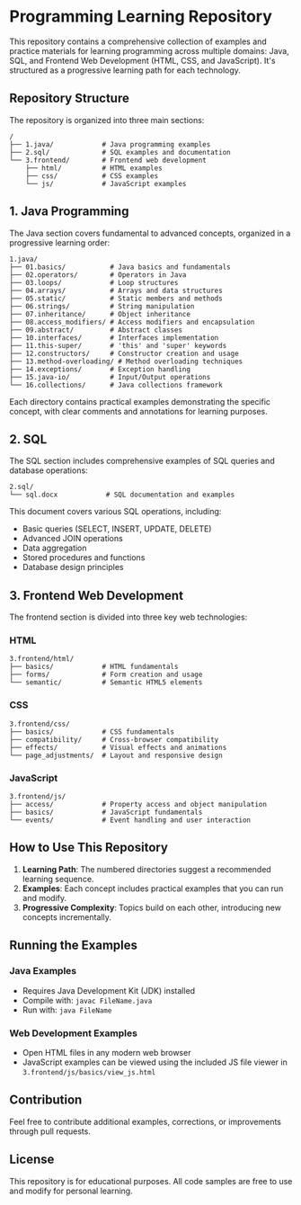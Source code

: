 # Programming Learning Repository

This repository contains a comprehensive collection of examples and practice materials for learning programming across multiple domains: Java, SQL, and Frontend Web Development (HTML, CSS, and JavaScript). It's structured as a progressive learning path for each technology.

## Repository Structure

The repository is organized into three main sections:

```
/
├── 1.java/            # Java programming examples
├── 2.sql/             # SQL examples and documentation
└── 3.frontend/        # Frontend web development
    ├── html/          # HTML examples
    ├── css/           # CSS examples
    └── js/            # JavaScript examples
```

## 1. Java Programming

The Java section covers fundamental to advanced concepts, organized in a progressive learning order:

```
1.java/
├── 01.basics/           # Java basics and fundamentals
├── 02.operators/        # Operators in Java
├── 03.loops/            # Loop structures
├── 04.arrays/           # Arrays and data structures
├── 05.static/           # Static members and methods
├── 06.strings/          # String manipulation
├── 07.inheritance/      # Object inheritance
├── 08.access_modifiers/ # Access modifiers and encapsulation
├── 09.abstract/         # Abstract classes
├── 10.interfaces/       # Interfaces implementation
├── 11.this-super/       # 'this' and 'super' keywords
├── 12.constructors/     # Constructor creation and usage
├── 13.method-overloading/ # Method overloading techniques
├── 14.exceptions/       # Exception handling
├── 15.java-io/          # Input/Output operations
└── 16.collections/      # Java collections framework
```

Each directory contains practical examples demonstrating the specific concept, with clear comments and annotations for learning purposes.

## 2. SQL

The SQL section includes comprehensive examples of SQL queries and database operations:

```
2.sql/
└── sql.docx            # SQL documentation and examples
```

This document covers various SQL operations, including:
- Basic queries (SELECT, INSERT, UPDATE, DELETE)
- Advanced JOIN operations
- Data aggregation
- Stored procedures and functions
- Database design principles

## 3. Frontend Web Development

The frontend section is divided into three key web technologies:

### HTML

```
3.frontend/html/
├── basics/            # HTML fundamentals
├── forms/             # Form creation and usage
└── semantic/          # Semantic HTML5 elements
```

### CSS

```
3.frontend/css/
├── basics/            # CSS fundamentals
├── compatibility/     # Cross-browser compatibility
├── effects/           # Visual effects and animations
└── page_adjustments/  # Layout and responsive design
```

### JavaScript

```
3.frontend/js/
├── access/            # Property access and object manipulation
├── basics/            # JavaScript fundamentals
└── events/            # Event handling and user interaction
```

## How to Use This Repository

1. **Learning Path**: The numbered directories suggest a recommended learning sequence.
2. **Examples**: Each concept includes practical examples that you can run and modify.
3. **Progressive Complexity**: Topics build on each other, introducing new concepts incrementally.

## Running the Examples

### Java Examples
- Requires Java Development Kit (JDK) installed
- Compile with: `javac FileName.java`
- Run with: `java FileName`

### Web Development Examples
- Open HTML files in any modern web browser
- JavaScript examples can be viewed using the included JS file viewer in `3.frontend/js/basics/view_js.html`

## Contribution

Feel free to contribute additional examples, corrections, or improvements through pull requests.

## License

This repository is for educational purposes. All code samples are free to use and modify for personal learning. 

